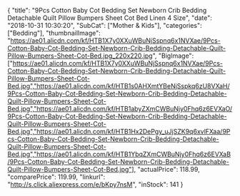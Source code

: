 {
	"title": "9Pcs Cotton Baby Cot Bedding Set Newborn Crib Bedding Detachable Quilt Pillow Bumpers Sheet Cot Bed Linen 4 Size",
	"date": "2018-10-31 10:30:20",
	"SubCat": ["Mother & Kids"],
	"categories": ["Bedding"],
	"thumbnailImage": "https://ae01.alicdn.com/kf/HTB1X7y0XXuWBuNjSspnq6x1NVXae/9Pcs-Cotton-Baby-Cot-Bedding-Set-Newborn-Crib-Bedding-Detachable-Quilt-Pillow-Bumpers-Sheet-Cot-Bed.jpg_220x220.jpg",
	"BigImage": ["https://ae01.alicdn.com/kf/HTB1X7y0XXuWBuNjSspnq6x1NVXae/9Pcs-Cotton-Baby-Cot-Bedding-Set-Newborn-Crib-Bedding-Detachable-Quilt-Pillow-Bumpers-Sheet-Cot-Bed.jpg","https://ae01.alicdn.com/kf/HTB1s0AHXmtYBeNjSspkq6zU8VXaH/9Pcs-Cotton-Baby-Cot-Bedding-Set-Newborn-Crib-Bedding-Detachable-Quilt-Pillow-Bumpers-Sheet-Cot-Bed.jpg","https://ae01.alicdn.com/kf/HTB1abyZXmCWBuNjy0Fhq6z6EVXaO/9Pcs-Cotton-Baby-Cot-Bedding-Set-Newborn-Crib-Bedding-Detachable-Quilt-Pillow-Bumpers-Sheet-Cot-Bed.jpg","https://ae01.alicdn.com/kf/HTB1Hx2DePgy_uJjSZK9q6xvlFXaa/9Pcs-Cotton-Baby-Cot-Bedding-Set-Newborn-Crib-Bedding-Detachable-Quilt-Pillow-Bumpers-Sheet-Cot-Bed.jpg","https://ae01.alicdn.com/kf/HTB1YbqZXmCWBuNjy0Fhq6z6EVXaB/9Pcs-Cotton-Baby-Cot-Bedding-Set-Newborn-Crib-Bedding-Detachable-Quilt-Pillow-Bumpers-Sheet-Cot-Bed.jpg"],
	"actualPrice": 118.99,
	"comparePrice": 119.99,
	"linkurl": "http://s.click.aliexpress.com/e/bKpy7nsM",
	"inStock": 141
}
